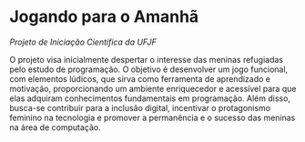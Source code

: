 # Jogando para o Amanhã
 *Projeto de Iniciação Científica da UFJF*

O projeto visa inicialmente despertar o interesse das meninas refugiadas pelo estudo de programação. 
O objetivo é desenvolver um jogo funcional, com elementos lúdicos, que sirva como ferramenta de aprendizado e motivação, 
proporcionando um ambiente enriquecedor e acessível para que elas adquiram conhecimentos fundamentais em programação. 
Além disso, busca-se contribuir para a inclusão digital, incentivar o protagonismo feminino na tecnologia e promover a 
permanência e o sucesso das meninas na área de computação.  
